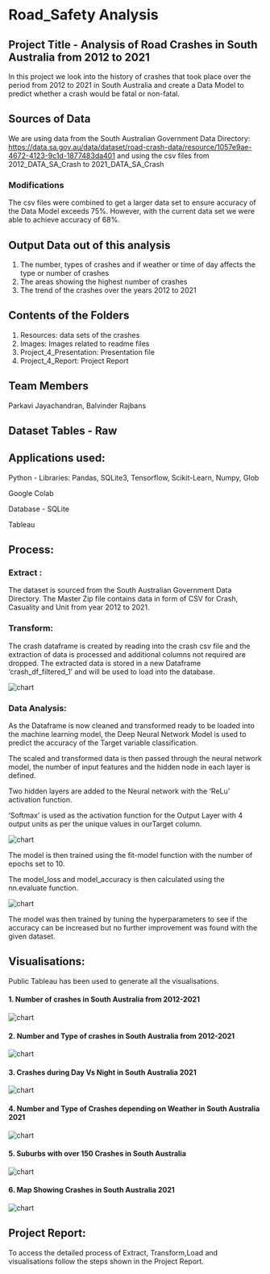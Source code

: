 # Road_Safety Analysis

## Project Title - Analysis of Road Crashes in South Australia from 2012 to 2021

In this project we look into the history of crashes that took place over the period from 2012 to 2021 in South Australia and create a Data Model to predict whether a crash would be fatal or non-fatal.

## Sources of Data


We are using data from the South Australian Government Data Directory:
https://data.sa.gov.au/data/dataset/road-crash-data/resource/1057e9ae-4672-4123-9c1d-1877483da401 and using the csv files from 2012_DATA_SA_Crash to 2021_DATA_SA_Crash

### Modifications
The csv files were combined to get a larger data set to ensure accuracy of the Data Model exceeds 75%. However, with the current data set we were able to achieve accuracy of 68%.

## Output Data out of this analysis

1. The number, types of crashes and if weather or time of day affects the type or number of crashes
2. The areas showing the highest number of crashes
3. The trend of the crashes over the years 2012 to 2021

## Contents of the Folders
1.  Resources: data sets of the crashes 
2.  Images: Images related to readme files
3.  Project_4_Presentation: Presentation file
4.  Project_4_Report: Project Report

## Team Members  	

Parkavi Jayachandran,
Balvinder Rajbans

## Dataset Tables - Raw

## Applications used:

Python - Libraries: Pandas, SQLite3, Tensorflow, Scikit-Learn, Numpy, Glob

Google Colab

Database - SQLite

Tableau 

## Process:

### Extract : 
The dataset is sourced from the South Australian Government Data Directory. The Master Zip file contains data in form of CSV  for Crash, Casuality and Unit from year 2012 to 2021.

### Transform:
The crash dataframe is created by reading into the crash csv file and the extraction of data is processed and additional columns not required are dropped.
The extracted data is stored in a new Dataframe ‘crash_df_filtered_1’ and will be used to load into the database.

![chart](https://github.com/ParkaviMathi/Road_Safety/blob/main/Images/Data%20Set.png)

### Data Analysis:

As the Dataframe is now cleaned and transformed ready to be loaded into the machine learning model, the Deep Neural Network Model is used to predict the accuracy of the Target variable classification.

The scaled and transformed data is then passed through the neural network model, the number of input features and the hidden node in each layer is defined. 

Two hidden layers are added to the Neural network with the ‘ReLu’ activation function.

‘Softmax’ is used as the activation function for the Output Layer with 4 output units as per the unique values in ourTarget column.

![chart](https://github.com/ParkaviMathi/Road_Safety/blob/main/Images/Model%20sequential.png)

The model is then trained using the fit-model function with the number of epochs set to 10.

The model_loss and model_accuracy is then calculated using the nn.evaluate function.

![chart](https://github.com/ParkaviMathi/Road_Safety/blob/main/Images/nn.evaluate%20function.png)

The model was then trained by tuning the hyperparameters to see if the accuracy can be increased but no further improvement was found with the given dataset.

## Visualisations:
Public Tableau has been used to generate all the visualisations.

#### 1. Number of crashes in South Australia from 2012-2021

![chart](https://github.com/ParkaviMathi/Road_Safety/blob/main/Images/Number%20of%20Crashes%20in%20South%20Australia%202012-2021.png)
    
#### 2. Number and Type of crashes in South Australia from 2012-2021

![chart](https://github.com/ParkaviMathi/Road_Safety/blob/main/Images/Number%20and%20Type%20of%20crashes%20in%20South%20Australia%20from%202012-2021.png)

#### 3. Crashes during Day Vs Night in South Australia 2021

![chart](https://github.com/ParkaviMathi/Road_Safety/blob/main/Images/Crashes%20during%20Day%20Vs%20Night%20in%20South%20Australia%202021.png)

#### 4.	Number and Type of Crashes depending on Weather in South Australia 2021

![chart](https://github.com/ParkaviMathi/Road_Safety/blob/main/Images/Number%20and%20Type%20of%20Crashes%20depending%20on%20weather%20in%20South%20Australia%202021.png)

#### 5.	Suburbs with over 150 Crashes in South Australia

![chart](https://github.com/ParkaviMathi/Road_Safety/blob/main/Images/Suburbs%20with%20over%20150%20Crashes%20in%20South%20Australia%202021.png)

#### 6.	Map Showing Crashes in South Australia 2021

![chart](https://github.com/ParkaviMathi/Road_Safety/blob/main/Images/Map%20Showing%20Crashes%20in%20South%20Australia%202021.png)

## Project Report:
To access the detailed process of Extract, Transform,Load and visualisations follow the steps shown in the Project Report.

